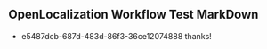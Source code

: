 ## OpenLocalization Workflow Test MarkDown
* e5487dcb-687d-483d-86f3-36ce12074888 thanks!

<!--HONumber=Jul16_HO4-->


